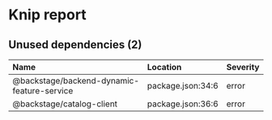 # Knip report

## Unused dependencies (2)

| Name                                       | Location          | Severity |
| :----------------------------------------- | :---------------- | :------- |
| @backstage/backend-dynamic-feature-service | package.json:34:6 | error    |
| @backstage/catalog-client                  | package.json:36:6 | error    |
